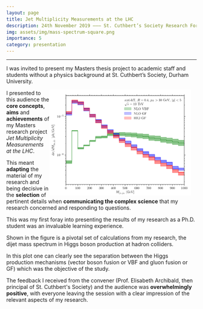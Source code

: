 ```yaml
---
layout: page
title: Jet Multiplicity Measurements at the LHC
description: 24th November 2019 ––– St. Cuthbert’s Society Research Forum ––– Durham University
img: assets/img/mass-spectrum-square.png
importance: 5
category: presentation
---
```


---
I was invited to present my Masters thesis project to academic staff and students without a physics background at St. Cuthbert’s Society, Durham University.

<img src="/assets/img/mass-spectrum.png" alt="Mass spectrum of dijet system in Higgs production." style="float: right; margin-right: 15px;" width=375px height=280px>

I presented to this audience the **core concepts**, **aims** and **achievements** of my Masters research project *Jet Multiplicity Measurements at the LHC*.

This meant **adapting** the material of my research and being decisive in the **selection** of pertinent details when **communicating the complex science** that my research concerned and responding to questions.

This was my first foray into presenting the results of my research as a Ph.D. student was an invaluable learning experience.

Shown in the figure is a pivotal set of calculations from my research, the dijet mass spectrum in Higgs boson production at hadron colliders.

In this plot one can clearly see the separation between the Higgs production mechanisms (vector boson fusion or VBF and gluon fusion or GF) which was the objective of the study.

The feedback I received from the convener (Prof. Elisabeth Archibald, then principal of St. Cuthbert's Society) and the audience was **overwhelmingly positive**, with everyone leaving the session with a clear impression of the relevant aspects of my research.

